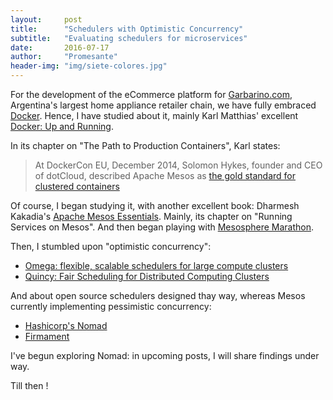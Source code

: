 ```yaml
---
layout:     post
title:      "Schedulers with Optimistic Concurrency"
subtitle:   "Evaluating schedulers for microservices"
date:       2016-07-17
author:     "Promesante"
header-img: "img/siete-colores.jpg"
---
```


For the development of the eCommerce platform for [Garbarino.com](https://www.garbarino.com/), Argentina's largest home appliance retailer chain, we have fully embraced [Docker](https://www.docker.com/). Hence, I have studied about it, mainly Karl Matthias' excellent [Docker: Up and Running](http://www.amazon.com/Docker-Up-Running-Karl-Matthias/dp/1491917571).

In its chapter on "The Path to Production Containers", Karl states:

> At DockerCon EU, December 2014, Solomon Hykes, founder and CEO of dotCloud, described Apache Mesos as [the gold standard for clustered containers](https://www.youtube.com/watch?v=sGWQ8WiGN8Y&feature=youtu.be&t=35m10s)

Of course, I began studying it, with another excellent book: Dharmesh Kakadia's [Apache Mesos Essentials](http://www.amazon.com/Apache-Mesos-Essentials-Dharmesh-Kakadia/dp/1783288760/). Mainly, its chapter on "Running Services on Mesos". And then began playing with [Mesosphere Marathon](https://mesosphere.github.io/marathon/).

Then, I stumbled upon "optimistic concurrency":

* [Omega: flexible, scalable schedulers for large compute clusters](http://static.googleusercontent.com/media/research.google.com/es//pubs/archive/41684.pdf)
* [Quincy: Fair Scheduling for Distributed Computing Clusters](http://kunaltalwar.org/papers/quincy-sosp09.pdf)

And about open source schedulers designed thay way, whereas Mesos currently implementing pessimistic concurrency:

* [Hashicorp's Nomad](https://www.nomadproject.io/)
* [Firmament](http://www.firmament.io/)

I've begun exploring Nomad: in upcoming posts, I will share findings under way.

Till then !
